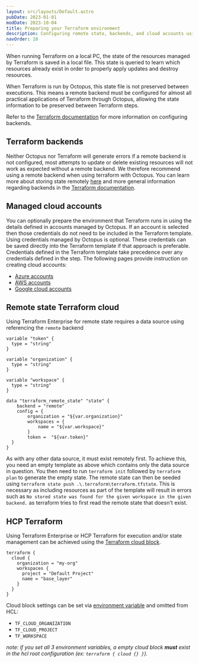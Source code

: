 ```yaml
---
layout: src/layouts/Default.astro
pubDate: 2023-01-01
modDate: 2023-10-04
title: Preparing your Terraform environment
description: Configuring remote state, backends, and cloud accounts using Terraform with Octopus
navOrder: 10
---
```


When running Terraform on a local PC, the state of the resources managed by Terraform is saved in a local file. This state is queried to learn which resources already exist in order to properly apply updates and destroy resources.

When Terraform is run by Octopus, this state file is not preserved between executions. This means a remote backend must be configured for almost all practical applications of Terraform through Octopus, allowing the state information to be preserved between Terraform steps.

Refer to the [Terraform documentation](https://www.terraform.io/docs/backends/index.html) for more information on configuring backends.

## Terraform backends

Neither Octopus nor Terraform will generate errors if a remote backend is not configured, most attempts to update or delete existing resources will not work as expected without a remote backend. We therefore recommend using a remote backend when using terraform with Octopus. You can learn more about storing state remotely [here](/docs/deployments/terraform/preparing-your-terraform-environment/#remote-state-terraform-cloud) and more general information
regarding backends in the [Terraform documentation](https://www.terraform.io/docs/backends/index.html).

## Managed cloud accounts

You can optionally prepare the environment that Terraform runs in using the details defined in accounts managed by Octopus. If an account is selected then those credentials do not need to be included in the Terraform template. Using credentials managed by Octopus is optional. These credentials can be saved directly into the Terraform template if that approach is preferable. Credentials defined in the Terraform template take precedence over any credentials defined in the step. The following pages provide instruction on creating cloud accounts:

- [Azure accounts](/docs/infrastructure/accounts/azure)
- [AWS accounts](/docs/infrastructure/accounts/aws)
- [Google cloud accounts](/docs/infrastructure/accounts/google-cloud)

## Remote state Terraform cloud

Using Terraform Enterprise for remote state requires a data source using referencing the `remote` backend

```
variable "token" {
  type = "string"
}

variable "organization" {
  type = "string"
}

variable "workspace" {
  type = "string"
}

data "terraform_remote_state" "state" {
	backend = "remote"
  	config = {
    	organization = "${var.organization}"
		workspaces = {
  			name = "${var.workspace}"
		}
		token =  "${var.token}"
  }
}
```

As with any other data source, it must exist remotely first. To achieve this, you need an empty template as above which contains only the data source in question. You then need to run `terraform init` followed by
`terraform plan` to generate the empty state. The remote state can then be seeded using `terraform state push .\.terraform\terraform.tfstate`. This is necessary as including resources as part of the template will result in errors such as
`No stored state was found for the given workspace in the given backend.` as terraform tries to first read the remote state that doesn't exist.

## HCP Terraform

Using Terraform Enterprise or HCP Terraform for execution and/or state management can be achieved using the [Terraform cloud block](https://developer.hashicorp.com/terraform/language/block/terraform).

```hcl
terraform {
  cloud {
	organization = "my-org" 
    workspaces {
      project = "Default Project"
      name = "base_layer"
    }
  }
}
```

Cloud block settings can be set via [environment variable](https://developer.hashicorp.com/terraform/language/block/terraform#tf_cloud_organization) and omitted from HCL:
- `TF_CLOUD_ORGANIZATION`
- `TF_CLOUD_PROJECT`
- `TF_WORKSPACE`

_note: if you set all 3 environment variables, a empty cloud block **must** exist in the hcl root configuration (ex: `terraform { cloud {} }`)._
